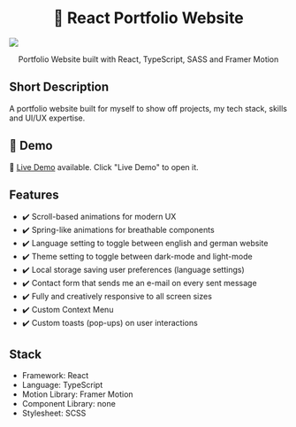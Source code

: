 <h1 align="center">👤 React Portfolio Website</h1>

![](https://i.imgur.com/h6IME6J.png)
<p align="center">
  Portfolio Website built with React, TypeScript, SASS and Framer Motion
</p>
</div>

## Short Description
A portfolio website built for myself to show off projects, my tech stack, skills and UI/UX expertise.

## 🔴 Demo
🧪 [Live Demo](https://gianlucajahn.github.io/portfolio) available. Click "Live Demo" to open it.

## Features
- ✔️ Scroll-based animations for modern UX
- ✔️ Spring-like animations for breathable components
- ✔️ Language setting to toggle between english and german website
- ✔️ Theme setting to toggle between dark-mode and light-mode
- ✔️ Local storage saving user preferences (language settings)
- ✔️ Contact form that sends me an e-mail on every sent message
- ✔️ Fully and creatively responsive to all screen sizes
- ✔️ Custom Context Menu
- ✔️ Custom toasts (pop-ups) on user interactions

## Stack
- Framework: React
- Language: TypeScript
- Motion Library: Framer Motion
- Component Library: none
- Stylesheet: SCSS
